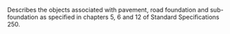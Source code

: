 Describes the objects associated with pavement, road foundation and sub-foundation as specified in chapters 5, 6 and 12 of Standard Specifications 250.